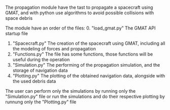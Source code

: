 The propagation module have the tast to propagate a spacecraft using GMAT,
and with python use algorithms to avoid possible collisions with space debris

The module have an order of the files:
0. "load_gmat.py" The GMAT API startup file
1. "Spacecraft.py" The creation of the spacecraft using GMAT, including all the modeling of forces and propagation
2. "Functions.py" The file has some functions, those functions will be useful during the operation
3. "Simulation.py" The performing of the propagation simulation, and the storage of navigation data
4. "Plotting.py" The plotting of the obtained navigation data, alongside with the used debris data

The user can perform only the simulations by running only the "Simulation.py" file
or run the simulations and do their respective plotting by runnung only the "Plotting.py" file
